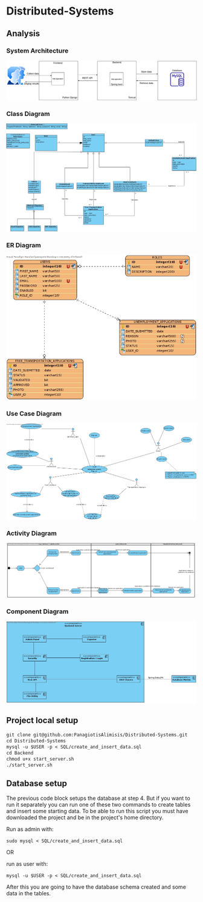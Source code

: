 # Distributed-Systems


## Analysis

### System Architecture

![System Architecture](Analysis/System_architecture.jpg)

### Class Diagram

![Class Diagram](Analysis/Class_Diagram.jpg)

### ER Diagram

![Entity Relationship Diagram](Analysis/Entity_Relationship_Diagram.jpg)

### Use Case Diagram

![Use Case Diagram](Analysis/Use_Case_Diagram.jpg)

### Activity Diagram

![Activity Diagram](Analysis/Application_Activity_Diagram.jpg)

### Component Diagram

![Component Diagram](Analysis/Component_Diagram.jpg)


## Project local setup

```
git clone git@github.com:PanagiotisAlimisis/Distributed-Systems.git
cd Distributed-Systems
mysql -u $USER -p < SQL/create_and_insert_data.sql
cd Backend
chmod u+x start_server.sh
./start_server.sh

```

## Database setup

The previous code block setups the database at step 4. But if you want to run it separately you can run one of these two commands to create tables and insert some starting data. To be able to run this script you must have downloaded the project and be in the project's home directory.

Run as admin with:
```
sudo mysql < SQL/create_and_insert_data.sql 
```

OR

run as user with:
```
mysql -u $USER -p < SQL/create_and_insert_data.sql
```


After this you are going to have the database schema created and some data in the tables.

